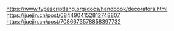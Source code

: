 https://www.typescriptlang.org/docs/handbook/decorators.html
https://juejin.cn/post/6844904152812748807
https://juejin.cn/post/7086673578858397732
